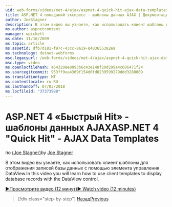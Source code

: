 ```yaml
---
uid: web-forms/videos/net-4/ajax/aspnet-4-quick-hit-ajax-data-templates
title: ASP.NET 4 попаданий экспресс - шаблоны данных AJAX | Документация Майкрософт
author: JoeStagner
description: В этом видео вы узнаете, как использовать клиент шаблоны для отображения записей базы данных с помощью элемента управления DataView.
ms.author: aspnetcontent
manager: wpickett
ms.date: 11/16/2009
ms.topic: article
ms.assetid: dfb7d181-f97c-43cc-8a19-8403655382ea
ms.technology: dotnet-webforms
msc.legacyurl: /web-forms/videos/net-4/ajax/aspnet-4-quick-hit-ajax-data-templates
msc.type: video
ms.openlocfilehash: a64320ee8093b6c43e148f20d299a4c606471f24
ms.sourcegitcommit: 953ff9ea4369f154d6fd0239599279ddd3280009
ms.translationtype: MT
ms.contentlocale: ru-RU
ms.lasthandoff: 07/03/2018
ms.locfileid: "37373988"
---
```

<a name="aspnet-4-quick-hit---ajax-data-templates"></a><span data-ttu-id="02ca0-103">ASP.NET 4 «Быстрый Hit» - шаблоны данных AJAX</span><span class="sxs-lookup"><span data-stu-id="02ca0-103">ASP.NET 4 "Quick Hit" - AJAX Data Templates</span></span>
====================
<span data-ttu-id="02ca0-104">по [(Joe Stagner)](https://github.com/JoeStagner)</span><span class="sxs-lookup"><span data-stu-id="02ca0-104">by [Joe Stagner](https://github.com/JoeStagner)</span></span>

<span data-ttu-id="02ca0-105">В этом видео вы узнаете, как использовать клиент шаблоны для отображения записей базы данных с помощью элемента управления DataView.</span><span class="sxs-lookup"><span data-stu-id="02ca0-105">In this video you will learn how to use client templates to display database records with the DataView control.</span></span> 

[<span data-ttu-id="02ca0-106">&#9654;Просмотрите видео (12 минут)</span><span class="sxs-lookup"><span data-stu-id="02ca0-106">&#9654; Watch video (12 minutes)</span></span>](https://channel9.msdn.com/Blogs/ASP-NET-Site-Videos/aspnet-4-quick-hit-ajax-data-templates)

> [!div class="step-by-step"]
> [<span data-ttu-id="02ca0-107">Назад</span><span class="sxs-lookup"><span data-stu-id="02ca0-107">Previous</span></span>](aspnet-4-quick-hit-jquery-syntax-for-microsoft-ajax.md)
